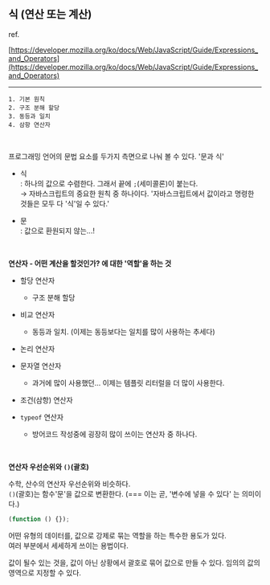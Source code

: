 ## 식 (연산 또는 계산)

ref.

[https://developer.mozilla.org/ko/docs/Web/JavaScript/Guide/Expressions_and_Operators](https://developer.mozilla.org/ko/docs/Web/JavaScript/Guide/Expressions_and_Operators)

---

```
1. 기본 원칙
2. 구조 분해 할당
3. 동등과 일치
4. 삼항 연산자
```

<br />

프로그래밍 언어의 문법 요소를 두가지 측면으로 나눠 볼 수 있다. '문과 식'

- 식 <br />
  \: 하나의 값으로 수렴한다. 그래서 끝에 `;`(세미콜론)이 붙는다. <br />
  → 자바스크립트의 중요한 원칙 중 하나이다. '자바스크립트에서 값이라고 명령한 것들은 모두 다 '식'일 수 있다.'

- 문 <br />
  \: 값으로 환원되지 않는...!

<br />

**연산자 - 어떤 계산을 할것인가? 에 대한 '역할'을 하는 것**

- 할당 연산자

  - 구조 분해 할당

- 비교 연산자

  - 동등과 일치. (이제는 동등보다는 일치를 많이 사용하는 추세다)

- 논리 연산자

- 문자열 연산자

  - 과거에 많이 사용했던... 이제는 템플릿 리터럴을 더 많이 사용한다.

- 조건(삼항) 연산자

- `typeof` 연산자

  - 방어코드 작성중에 굉장히 많이 쓰이는 연산자 중 하나다.

<br />

**연산자 우선순위와 `()`(괄호)**

수학, 산수의 연산자 우선순위와 비슷하다.<br />
`()`(괄호)는 함수'문'을 값으로 변환한다. (=== 이는 곧, '변수에 넣을 수 있다' 는 의미이다.)

```js
(function () {});
```

어떤 유형의 데이터를, 값으로 강제로 묶는 역할을 하는 특수한 용도가 있다.<br />
여러 부분에서 세세하게 쓰이는 용법이다.

값이 될수 있는 것을, 값이 아닌 상황에서 괄호로 묶어 값으로 만들 수 있다. 임의의 값의 영역으로 지정할 수 있다.
